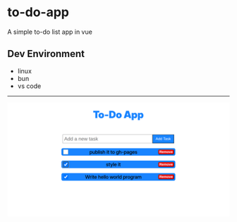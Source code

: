 # to-do-app

A simple to-do list app in vue

## Dev Environment

- linux
- bun
- vs code

---

![Image](./to-do-app.png)
